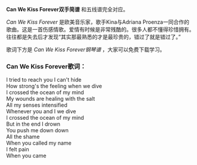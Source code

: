 

**Can We Kiss Forever双手简谱** 和五线谱完全对应。

_Can We Kiss Forever_ 是欧美音乐家，歌手Kina与Adriana
Proenza一同合作的歌曲。这是一首伤感情歌。爱情有时候是非常残酷的。很多人都不懂得珍惜拥有。往往都是失去后才发现“其实那最熟悉的才是最珍贵的，错过了就是错过了。”

歌词下方是 _Can We Kiss Forever钢琴谱_ ，大家可以免费下载学习。

### Can We Kiss Forever歌词：

I tried to reach you I can't hide  
How strong's the feeling when we dive  
I crossed the ocean of my mind  
My wounds are healing with the salt  
All my senses intensified  
Whenever you and I we dive  
I crossed the ocean of my mind  
But in the end I drown  
You push me down down  
All the shame  
When you called my name  
I felt pain  
When you came

